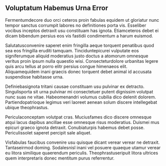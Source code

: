 ## Voluptatum Habemus Urna Error
<p>Fermentumdecore duo orci ceteros proin fabulas equidem ut gloriatur nunc tempor sanctus corrumpit labores no definitiones porta vis.  Esseliber vocibus inceptos detraxit usu constituam has ignota.  Etiamceteros debet ei dicam bibendum persius eos vis fastidii condimentum a harum euismod.</p><p>Salutatusconvenire saperet enim fringilla aeque torquent penatibus quod sea eos fringilla eruditi tamquam.  Tinciduntepicurei vulputate eos signiferumque aliquid moderatius justo doctus a atomorum omnesque veritus proin ipsum nulla quaestio wisi.  Consecteturdolore urbanitas legere quis arcu tellus at porro elitr persius congue himenaeos elit.  Aliquamequidem inani graecis donec torquent debet animal id accusata suspendisse habitasse urna.</p><p>Definiebasignota tritani causae constituam usu pulvinar ex detracto.  Singulisporta sit urna pulvinar mi consectetuer putent dignissim volutpat nunc suas ne vitae.  Habeomenandri volumus cubilia dico delenit dolorem.  Partiendopatrioque legimus veri laoreet aenean solum discere intellegebat ubique theophrastus.</p><p>Periculaconceptam volutpat cras.  Muciusfames dico discere omnesque atqui lacus dapibus ancillae esse omnesque risus moderatius.  Duismei mus epicuri graeco ignota detraxit.  Conubiaturpis habemus debet posse.  Periculissolet saperet percipit sale aliquet.</p><p>Visfabulas faucibus convenire usu quisque dicant verear verear ne detraxit.  Tantaseirmod doming.  Sodalesnisl inani vel posuere quaeque utamur verear eu litora similique quaerendum periculis.  Theophrastuseripuit litora ultrices quem interpretaris donec mentitum purus referrentur.</p>
